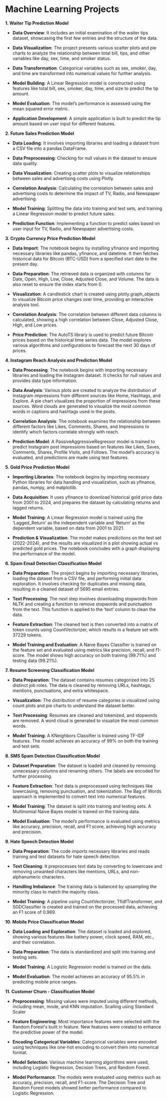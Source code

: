 # Machine Learning Projects

**1. Waiter Tip Prediction Model**

- **Data Overview**: It includes an initial examination of the waiter tips dataset, showcasing the first few entries and the structure of the data.

- **Data Visualization**: The project presents various scatter plots and pie charts to analyze the relationship between total bill, tips, and other variables like day, sex, time, and smoker status.

- **Data Transformation**: Categorical variables such as sex, smoker, day, and time are transformed into numerical values for further analysis.

- **Model Building**: A Linear Regression model is constructed using features like total bill, sex, smoker, day, time, and size to predict the tip amount.

- **Model Evaluation**: The model’s performance is assessed using the mean squared error metric.

- **Application Development**: A simple application is built to predict the tip amount based on user input for different features.

**2. Future Sales Prediction Model**

- **Data Loading**: It involves importing libraries and loading a dataset from a CSV file into a pandas DataFrame.

- **Data Preprocessing**: Checking for null values in the dataset to ensure data quality.

- **Data Visualization**: Creating scatter plots to visualize relationships between sales and advertising costs using Plotly.

- **Correlation Analysis**: Calculating the correlation between sales and advertising costs to determine the impact of TV, Radio, and Newspaper advertising.

- **Model Training**: Splitting the data into training and test sets, and training a Linear Regression model to predict future sales.

- **Prediction Function**: Implementing a function to predict sales based on user input for TV, Radio, and Newspaper advertising costs.

**3. Crypto Currency Price Prediction Model**

- **Data Import**: The notebook begins by installing yfinance and importing necessary libraries like pandas, yfinance, and datetime. It then fetches historical data for Bitcoin (BTC-USD) from a specified start date to the present day.

- **Data Preparation**: The retrieved data is organized with columns for Date, Open, High, Low, Close, Adjusted Close, and Volume. The data is also reset to ensure the index starts from 0.

- **Visualization**: A candlestick chart is created using plotly.graph_objects to visualize Bitcoin price changes over time, providing an interactive analysis tool.

- **Correlation Analysis**: The correlation between different data columns is calculated, showing a high correlation between Close, Adjusted Close, High, and Low prices.

- **Price Prediction**: The AutoTS library is used to predict future Bitcoin prices based on the historical time series data. The model explores various algorithms and configurations to forecast the next 30 days of prices.

**4. Instagram Reach Analysis and Prediction Model**

- **Data Processing**: The notebook begins with importing necessary libraries and loading the Instagram dataset. It checks for null values and provides data type information.

- **Data Analysis**: Various plots are created to analyze the distribution of Instagram impressions from different sources like Home, Hashtags, and Explore. A pie chart visualizes the proportion of impressions from these sources.
Word clouds are generated to visualize the most common words in captions and hashtags used in the posts.

- **Correlation Analysis**: The notebook examines the relationship between different factors like Likes, Comments, Shares, and Impressions to identify which factors correlate strongly with reach.

- **Prediction Model**: A PassiveAggressiveRegressor model is trained to predict Instagram post impressions based on features like Likes, Saves, Comments, Shares, Profile Visits, and Follows. The model’s accuracy is evaluated, and predictions are made using test features.

**5. Gold Price Prediction Model**

- **Importing Libraries**: The notebook begins by importing necessary Python libraries for data handling and visualization, such as yfinance, pandas, numpy, and matplotlib.

- **Data Acquisition**: It uses yfinance to download historical gold price data from 2001 to 2024, and prepares the dataset by calculating returns and lagged returns.
  
- **Model Training**: A Linear Regression model is trained using the ‘Lagged_Return’ as the independent variable and ‘Return’ as the dependent variable, based on data from 2001 to 2021.

- **Prediction & Visualization**: The model makes predictions on the test set (2022-2024), and the results are visualized in a plot showing actual vs predicted gold prices. The notebook concludes with a graph displaying the performance of the model.


**6. Spam Email Detection Classification Model**

- **Data Preparation**: The project begins by importing necessary libraries, loading the dataset from a CSV file, and performing initial data exploration. It involves checking for duplicates and missing data, resulting in a cleaned dataset of 5695 email entries.

- **Text Processing**: The next step involves downloading stopwords from NLTK and creating a function to remove stopwords and punctuation from the text. This function is applied to the ‘text’ column to clean the data.

- **Feature Extraction**: The cleaned text is then converted into a matrix of token counts using CountVectorizer, which results in a feature set with 37229 tokens.

- **Model Training and Evaluation**: A Naive Bayes Classifier is trained on the feature set and evaluated using metrics like precision, recall, and f1-score. The model shows high accuracy on both training (99.71%) and testing data (99.21%).

**7. Resume Screening Classification Model**

- **Data Preparation**: The dataset contains resumes categorized into 25 distinct job roles. The data is cleaned by removing URLs, hashtags, mentions, punctuations, and extra whitespace.
  
- **Visualization**: The distribution of resume categories is visualized using count plots and pie charts to understand the dataset better.
  
- **Text Processing**: Resumes are cleaned and tokenized, and stopwords are removed. A word cloud is generated to visualize the most common words.
  
- **Model Training**: A KNeighbors Classifier is trained using TF-IDF features. The model achieves an accuracy of 99% on both the training and test sets.

**8. SMS Spam Detection Classification Model**

- **Dataset Preparation**: The dataset is loaded and cleaned by removing unnecessary columns and renaming others. The labels are encoded for further processing.
  
- **Feature Extraction**: Text data is preprocessed using techniques like lowercasing, removing punctuation, and tokenization. The Bag of Words approach is implemented to convert text into numerical features.

- **Model Training**: The dataset is split into training and testing sets. A Multinomial Naive Bayes model is trained on the training data.

- **Model Evaluation**: The model’s performance is evaluated using metrics like accuracy, precision, recall, and F1 score, achieving high accuracy and precision.

**9. Hate Speech Detection Model**

- **Data Preparation**: The code imports necessary libraries and reads training and test datasets for hate speech detection.

- **Text Cleaning**: It preprocesses text data by converting to lowercase and removing unwanted characters like mentions, URLs, and non-alphanumeric characters.

- **Handling Imbalance**: The training data is balanced by upsampling the minority class to match the majority class.

- **Model Training**: A pipeline using CountVectorizer, TfidfTransformer, and SGDClassifier is created and trained on the processed data, achieving an F1 score of 0.969.

**10. Mobile Price Classification Model**

- **Data Loading and Exploration**: The dataset is loaded and explored, showing various features like battery power, clock speed, RAM, etc., and their correlation.

- **Data Preparation**: The data is standardized and split into training and testing sets.

- **Model Training**: A Logistic Regression model is trained on the data.

- **Model Evaluation**: The model achieves an accuracy of 95.5% in predicting mobile price ranges.

**11. Customer Churn - Classification Model**

- **Preprocessing**: Missing values were imputed using different methods, including mean, mode, and KNN imputation. Scalling using Standard Scaler

- **Feature Engineering**: Most importance features were selected with the Random Forest's built in feature. New features were created to enhance the predictive power of the model.

- **Encoding Categorical Variables**: Categorical variables were encoded using techniques like one-hot encoding to convert them into numerical format.

- **Model Selection**: Various machine learning algorithms were used, including Logistic Regression, Decision Trees, and Random Forest.

- **Model Performance**: The models were evaluated using metrics such as accuracy, precision, recall, and F1-score. The Decision Tree and Random Forest models showed better performance compared to Logistic Regression.
